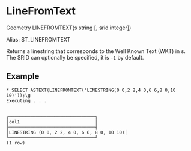 # LineFromText #

Geometry LINEFROMTEXT(s string [, srid integer])

Alias: ST_LINEFROMTEXT

Returns a linestring that corresponds to the Well Known Text (WKT) in s. The SRID can optionally be specified, it is `-1` by default.

## Example ##

    * SELECT ASTEXT(LINEFROMTEXT('LINESTRING(0 0,2 2,4 0,6 6,8 0,10 10)'));\g 
    Executing . . .


    ┌────────────────────────────────┐
    │col1                            │
    ├────────────────────────────────┤
    │LINESTRING (0 0, 2 2, 4 0, 6 6, 8 0, 10 10)│
    └────────────────────────────────┘
    (1 row)
